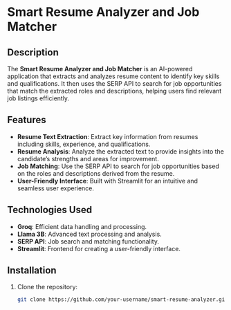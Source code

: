 # Smart Resume Analyzer and Job Matcher

## Description

The **Smart Resume Analyzer and Job Matcher** is an AI-powered application that extracts and analyzes resume content to identify key skills and qualifications. It then uses the SERP API to search for job opportunities that match the extracted roles and descriptions, helping users find relevant job listings efficiently.

## Features

- **Resume Text Extraction**: Extract key information from resumes including skills, experience, and qualifications.
- **Resume Analysis**: Analyze the extracted text to provide insights into the candidate’s strengths and areas for improvement.
- **Job Matching**: Use the SERP API to search for job opportunities based on the roles and descriptions derived from the resume.
- **User-Friendly Interface**: Built with Streamlit for an intuitive and seamless user experience.

## Technologies Used

- **Groq**: Efficient data handling and processing.
- **Llama 3B**: Advanced text processing and analysis.
- **SERP API**: Job search and matching functionality.
- **Streamlit**: Frontend for creating a user-friendly interface.

## Installation

1. Clone the repository:
   ```bash
   git clone https://github.com/your-username/smart-resume-analyzer.git
